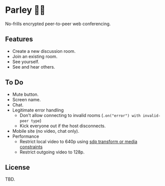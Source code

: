 # Parley 🏴‍☠️

No-frills encrypted peer-to-peer web conferencing.

## Features

- Create a new discussion room.
- Join an existing room.
- See yourself.
- See and hear others.

## To Do

- Mute button.
- Screen name.
- Chat.
- Legitimate error handling
  - Don't allow connecting to invalid rooms (`.on("error") with invalid-peer type`)
  - Kick everyone out if the host disconnects.
- Mobile site (no video, chat only).
- Performance
  - Restrict local video to 640p using [sdp transform or media constraints](https://stackoverflow.com/questions/71838689/how-to-use-sdptransform-in-peerjs-for-high-quality-audio-bitrate)
  - Restrict outgoing video to 128p.

## License

TBD.
